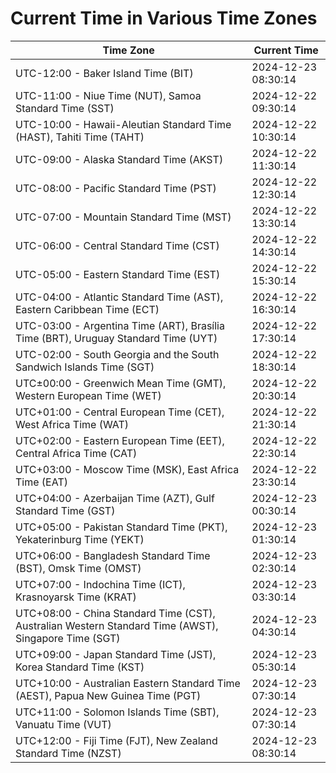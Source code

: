# Current Time in Various Time Zones

| Time Zone | Current Time |
|-----------|--------------|
| UTC-12:00 - Baker Island Time (BIT) | 2024-12-23 08:30:14 |
| UTC-11:00 - Niue Time (NUT), Samoa Standard Time (SST) | 2024-12-22 09:30:14 |
| UTC-10:00 - Hawaii-Aleutian Standard Time (HAST), Tahiti Time (TAHT) | 2024-12-22 10:30:14 |
| UTC-09:00 - Alaska Standard Time (AKST) | 2024-12-22 11:30:14 |
| UTC-08:00 - Pacific Standard Time (PST) | 2024-12-22 12:30:14 |
| UTC-07:00 - Mountain Standard Time (MST) | 2024-12-22 13:30:14 |
| UTC-06:00 - Central Standard Time (CST) | 2024-12-22 14:30:14 |
| UTC-05:00 - Eastern Standard Time (EST) | 2024-12-22 15:30:14 |
| UTC-04:00 - Atlantic Standard Time (AST), Eastern Caribbean Time (ECT) | 2024-12-22 16:30:14 |
| UTC-03:00 - Argentina Time (ART), Brasília Time (BRT), Uruguay Standard Time (UYT) | 2024-12-22 17:30:14 |
| UTC-02:00 - South Georgia and the South Sandwich Islands Time (SGT) | 2024-12-22 18:30:14 |
| UTC±00:00 - Greenwich Mean Time (GMT), Western European Time (WET) | 2024-12-22 20:30:14 |
| UTC+01:00 - Central European Time (CET), West Africa Time (WAT) | 2024-12-22 21:30:14 |
| UTC+02:00 - Eastern European Time (EET), Central Africa Time (CAT) | 2024-12-22 22:30:14 |
| UTC+03:00 - Moscow Time (MSK), East Africa Time (EAT) | 2024-12-22 23:30:14 |
| UTC+04:00 - Azerbaijan Time (AZT), Gulf Standard Time (GST) | 2024-12-23 00:30:14 |
| UTC+05:00 - Pakistan Standard Time (PKT), Yekaterinburg Time (YEKT) | 2024-12-23 01:30:14 |
| UTC+06:00 - Bangladesh Standard Time (BST), Omsk Time (OMST) | 2024-12-23 02:30:14 |
| UTC+07:00 - Indochina Time (ICT), Krasnoyarsk Time (KRAT) | 2024-12-23 03:30:14 |
| UTC+08:00 - China Standard Time (CST), Australian Western Standard Time (AWST), Singapore Time (SGT) | 2024-12-23 04:30:14 |
| UTC+09:00 - Japan Standard Time (JST), Korea Standard Time (KST) | 2024-12-23 05:30:14 |
| UTC+10:00 - Australian Eastern Standard Time (AEST), Papua New Guinea Time (PGT) | 2024-12-23 07:30:14 |
| UTC+11:00 - Solomon Islands Time (SBT), Vanuatu Time (VUT) | 2024-12-23 07:30:14 |
| UTC+12:00 - Fiji Time (FJT), New Zealand Standard Time (NZST) | 2024-12-23 08:30:14 |
